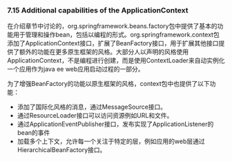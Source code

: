 ### 7.15 Additional capabilities of the ApplicationContext

在介绍章节中讨论的，org.springframework.beans.factory包中提供了基本的功能用于管理和操作bean，包括以编程的形式。org.springframework.context包添加了ApplicationContext接口，扩展了BeanFactory接口，用于扩展其他接口提供了额外的功能在更多原生框架的风格。大部分人以声明的风格使用ApplicationContext，不是编程进行创建，而是使用ContextLoader来自动实例化一个应用作为java ee web应用启动过程的一部分。

为了增强BeanFactory的功能以原生框架的风格，context包中也提供了以下功能：

* 添加了国际化风格的消息，通过MessageSource接口。
* 通过ResourceLoader接口可以访问资源例如URL和文件。
* 通过ApplicationEventPublisher接口，发布实现了ApplicationListener的bean的事件
* 加载多个上下文，允许每一个关注于特定的层，例如应用的web层通过HierarchicalBeanFactory接口。

